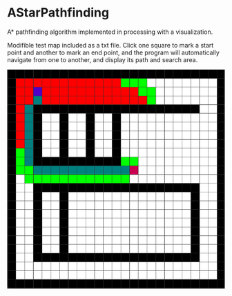 # AStarPathfinding
A* pathfinding algorithm implemented in processing with a visualization.

Modifible test map included as a txt file. Click one square to mark a start point and another to mark an end point, and the program will automatically navigate from one to another, and display its path and search area.

![A Star Example](AstarPathfinding/astar.png)
